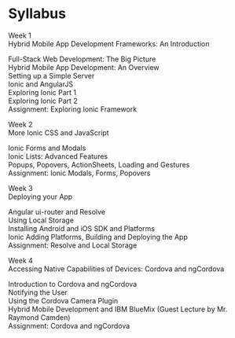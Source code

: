 # Syllabus

Week 1<br>
Hybrid Mobile App Development Frameworks: An Introduction<br>

Full-Stack Web Development: The Big Picture<br>
Hybrid Mobile App Development: An Overview<br>
Setting up a Simple Server<br>
Ionic and AngularJS<br>
Exploring Ionic Part 1<br>
Exploring Ionic Part 2<br>
Assignment: Exploring Ionic Framework<br>

Week 2<br>
More Ionic CSS and JavaScript<br>

Ionic Forms and Modals<br>
Ionic Lists: Advanced Features<br>
Popups, Popovers, ActionSheets, Loading and Gestures<br>
Assignment: Ionic Modals, Forms, Popovers<br>

Week 3<br>
Deploying your App<br>

Angular ui-router and Resolve<br>
Using Local Storage<br>
Installing Android and iOS SDK and Platforms<br>
Ionic Adding Platforms, Building and Deploying the App<br>
Assignment: Resolve and Local Storage<br>

Week 4<br>
Accessing Native Capabilities of Devices: Cordova and ngCordova<br>

Introduction to Cordova and ngCordova<br>
Notifying the User<br>
Using the Cordova Camera Plugin<br>
Hybrid Mobile Development and IBM BlueMix (Guest Lecture by Mr. Raymond Camden)<br>
Assignment: Cordova and ngCordova<br>

